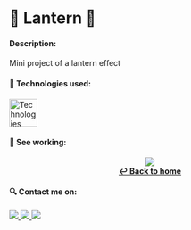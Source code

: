 # 🔦 Lantern 🔦

#### Description: ####

Mini project of a lantern effect

#### 🔧 Technologies used: ####

<img src="https://skills.thijs.gg/icons?i=html,css,scss,js" alt="Technologies" height="50"/>

#### 🚀 See working: ####

<div align="center">
  <img src="https://media.giphy.com/media/v1.Y2lkPTc5MGI3NjExNWVjZTk2NmM4NzVmNWUwNTc1YTA4MDQ4MzE4NDIzYTFmMjI3YWE0MSZjdD1n/sTvZPeQ2OaUxSDCgzN/giphy.gif"/>
</div>

<div align="center">
  <a href="https://github.com/Devittor/practical-projects">
    <strong>↩ Back to home</strong>
  </a>
</div>

#### 🔍 Contact me on: ####
<div>
  <a href="https://www.instagram.com/jvittorgomes/" target="_blank">
    <img src="https://img.shields.io/badge/-Instagram-%23E4405F?style=for-the-badge&logo=instagram&logoColor=white" target="_blank">
  </a>
  <a href="mailto:devitor.contact@gmail.com"  target="_blank">
    <img src="https://img.shields.io/badge/Gmail-D14836?style=for-the-badge&logo=gmail&logoColor=white">
  </a>
  <a href="https://www.linkedin.com/in/vitor-gomes-dev/" target="_blank">
    <img src="https://img.shields.io/badge/-LinkedIn-%230077B5?style=for-the-badge&logo=linkedin&logoColor=white">
  </a>    
</div>